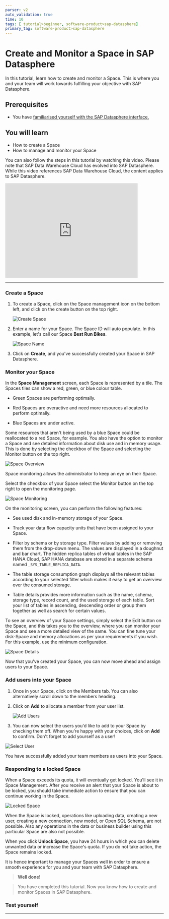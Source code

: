 ```yaml
---
parser: v2
auto_validation: true
time: 10
tags: [ tutorial>beginner, software-product>sap-datasphere]
primary_tag: software-product>sap-datasphere
---
```


# Create and Monitor a Space in SAP Datasphere
<!-- description --> In this tutorial, learn how to create and monitor a Space. This is where you and your team will work towards fulfilling your objective with SAP Datasphere.

## Prerequisites
 - You have [familiarised yourself with the SAP Datasphere interface.](data-warehouse-cloud-2-interface)

## You will learn
  - How to create a Space
  - How to manage and monitor your Space

  You can also follow the steps in this tutorial by watching this video. Please note that SAP Data Warehouse Cloud has evolved into SAP Datasphere. While this video references SAP Data Warehouse Cloud, the content applies to SAP Datasphere.

  <iframe id="kmsembed-1_r6zmq7wk" width="421" height="300" src="https://video.sap.com/embed/secure/iframe/entryId/1_r6zmq7wk/uiConfId/30317401/pbc/122287171/st/0" class="kmsembed" allowfullscreen webkitallowfullscreen mozAllowFullScreen allow="autoplay *; fullscreen *; encrypted-media *" referrerPolicy="no-referrer-when-downgrade" sandbox="allow-downloads allow-forms allow-same-origin allow-scripts allow-top-navigation allow-pointer-lock allow-popups allow-modals allow-orientation-lock allow-popups-to-escape-sandbox allow-presentation allow-top-navigation-by-user-activation" frameborder="0" title="T04 - Create your Space in SAP Data Warehouse Cloud"></iframe>

---

### Create a Space


1.	To create a Space, click on the Space management icon on the bottom left, and click on the create button on the top right.

    ![Create Space](DS_Space_Overview.png)

2.	Enter a name for your Space. The Space ID will auto populate. In this example, let's call our Space **Best Run Bikes**.

    ![Space Name](T04-Picture2.png)

3.	Click on **Create**, and you've successfully created your Space in SAP Datasphere.


### Monitor your Space


In the **Space Management** screen, each Space is represented by a tile. The Spaces tiles can show a red, green, or blue colour table.

  -	Green Spaces are performing optimally.

  -	Red Spaces are overactive and need more resources allocated to perform optimally.

  -	Blue Spaces are under active.

Some resources that aren't being used by a blue Space could be reallocated to a red Space, for example. You also have the option to monitor a Space and see detailed information about disk use and in memory usage. This is done by selecting the checkbox of the Space and selecting the Monitor button on the top right.

![Space Overview](DS_Space_Overview_2.png)

Space monitoring allows the administrator to keep an eye on their Space.

Select the checkbox of your Space select the Monitor button on the top right to open the monitoring page.

![Space Monitoring](DS_Monitoring.png)

On the monitoring screen, you can perform the following features:

- See used disk and in-memory storage of your Space.

- Track your data flow capacity units that have been assigned to your Space.

- Filter by schema or by storage type. Filter values by adding or removing them from the drop-down menu. The values are displayed in a doughnut and bar chart. The hidden replica tables of virtual tables in the SAP HANA Cloud, SAP HANA database are stored in a separate schema named `_SYS_TABLE_REPLICA_DATA`.

- The table storage consumption graph displays all the relevant tables according to your selected filter which makes it easy to get an overview over the consumed storage.

- Table details provides more information such as the name, schema, storage type, record count, and the used storage of each table. Sort your list of tables in ascending, descending order or group them together as well as search for certain values.


To see an overview of your Space settings, simply select the Edit button on the Space, and this takes you to the overview, where you can monitor your Space and see a more detailed view of the same. You can fine tune your disk-Space and memory allocations as per your requirements if you wish. For this example, use the minimum configuration.

![Space Details](T04-Picture4.png)

Now that you've created your Space, you can now move ahead and assign users to your Space.


### Add users into your Space


1.	Once in your Space, click on the Members tab. You can also alternatively scroll down to the members heading.
2.	Click on **Add** to allocate a member from your user list.

    ![Add Users](T04-Picture5.png)

3.	You can now select the users you'd like to add to your Space by checking them off. When you're happy with your choices, click on **Add** to confirm. Don't forget to add yourself as a user!

![Select User](T04-Picture6.png)

You have successfully added your team members as users into your Space.


### Responding to a locked Space


When a Space exceeds its quota, it will eventually get locked. You'll see it in Space Management. After you receive an alert that your Space is about to be locked, you should take immediate action to ensure that you can continue working in the Space.

![Locked Space](T07-Locked.png)

When the Space is locked, operations like uploading data, creating a new user, creating a new connection, new model, or Open SQL Schema, are not possible. Also any operations in the data or business builder using this particular Space are also not possible.

When you click **Unlock Space**, you have 24 hours in which you can delete unwanted data or increase the Space's quota. If you do not take action, the Space remains locked.

It is hence important to manage your Spaces well in order to ensure a smooth experience for you and your team with SAP Datasphere.

> **Well done!**

> You have completed this tutorial. Now you know how to create and monitor Spaces in SAP Datasphere.


### Test yourself




---
